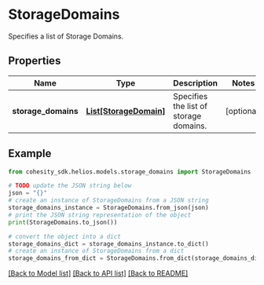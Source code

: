 # StorageDomains

Specifies a list of Storage Domains.

## Properties

Name | Type | Description | Notes
------------ | ------------- | ------------- | -------------
**storage_domains** | [**List[StorageDomain]**](StorageDomain.md) | Specifies the list of storage domains. | [optional] 

## Example

```python
from cohesity_sdk.helios.models.storage_domains import StorageDomains

# TODO update the JSON string below
json = "{}"
# create an instance of StorageDomains from a JSON string
storage_domains_instance = StorageDomains.from_json(json)
# print the JSON string representation of the object
print(StorageDomains.to_json())

# convert the object into a dict
storage_domains_dict = storage_domains_instance.to_dict()
# create an instance of StorageDomains from a dict
storage_domains_from_dict = StorageDomains.from_dict(storage_domains_dict)
```
[[Back to Model list]](../README.md#documentation-for-models) [[Back to API list]](../README.md#documentation-for-api-endpoints) [[Back to README]](../README.md)


